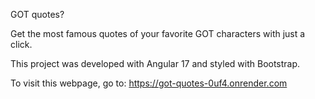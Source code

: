 GOT quotes? 

Get the most famous quotes of your favorite GOT characters with just a click. 

This project was developed with Angular 17 and styled with Bootstrap. 

To visit this webpage, go to: https://got-quotes-0uf4.onrender.com

 
